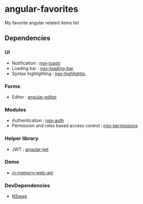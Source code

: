 # angular-favorites
My favorite angular related items list

## Dependencies

### UI

- Notification : [ngx-toastr](https://github.com/scttcper/ngx-toastr)
- Loading bar : [ngx-loading-bar](https://github.com/aitboudad/ngx-loading-bar)
- Syntax highlighting : [ngx-highlightjs](https://github.com/murhafsousli/ngx-highlightjs)

### Forms

- Editor : [angular-editor](https://github.com/kolkov/angular-editor)

### Modules

- Authentication : [ngx-auth](https://github.com/serhiisol/ngx-auth)
- Permission and roles based access control : [ngx-permissions](https://github.com/AlexKhymenko/ngx-permissions)

### Helper library

-  JWT : [angular-jwt](https://github.com/auth0/angular2-jwt)

### Demo

- [in-memory-web-api](https://github.com/angular/in-memory-web-api)

### DevDependencies

- [NSwag](https://github.com/RSuter/NSwag)
